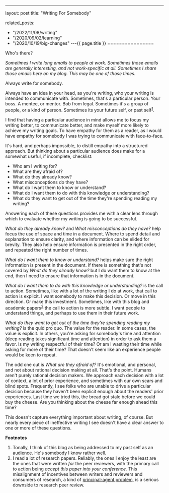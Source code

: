 ---
layout: post
title: "Writing For Somebody"



related_posts:
  - "/2022/11/08/writing"
  - "/2020/09/02/learning"
  - "/2020/10/19/big-changes"
---{{ page.title }}
================

<p class="meta">Who's there?</p>

*Sometimes I write long emails to people at work. Sometimes those emails are generally interesting, and not work-specific at all. Sometimes I share those emails here on my blog. This may be one of those times.*

Always write for somebody.

Always have an idea in your head, as you're writing, who your writing is intended to communicate with. Sometimes, that's a particular person. Your boss. A mentee, or mentor. Bob from legal. Sometimes it's a group of people, or a kind of person. Sometimes its your future self, or past self<sup>[1](#foot1)</sup>.

I find that having a particular audience in mind allows me to focus my writing better, to communicate better, and make myself more likely to achieve my writing goals. To have empathy for them as a reader, as I would have empathy for somebody I was trying to communicate with face-to-face.

It's hard, and perhaps impossible, to distill empathy into a structured approach. But thinking about a particular audience does make for a somewhat useful, if incomplete, checklist:

* Who am I writing for?
* What are they afraid of?
* What do they already know?
* What misconceptions do they have?
* What do I want them to know or understand?
* What do I want them to do with this knowledge or understanding?
* What do they want to get out of the time they're spending reading my writing?

Answering each of these questions provides me with a clear lens through which to evaluate whether my writing is going to be successful.

*What do they already know?* and *What misconceptions do they have?* help focus the use of space and time in a document. Where to spend detail and explanation to ensure clarity, and where information can be elided for brevity. They also help ensure information is presented in the right order, and repeated the right number of times.

*What do I want them to know or understand?* helps make sure the right information is present in the document. If there is something that's not covered by *What do they already know?* but I do want them to know at the end, then I need to ensure that information is in the document.

*What do I want them to do with this knowledge or understanding?* is the call to action. Sometimes, like with a lot of the writing I do at work, that call to action is explicit. I want somebody to make this decision. Or move in this direction. Or make this investment. Sometimes, like with this blog and academic papers<sup>[2](#foot2)</sup> the call to action is more subtle. I want people to understand things, and perhaps to use them in their future work.

*What do they want to get out of the time they're spending reading my writing?* is the quid pro quo. The value for the reader. In some cases, the value is explicit. In others, you're asking for somebody's time and attention (deep reading takes significant time and attention) in order to ask them a favor. Is my writing respectful of their time? Or am I wasting their time while asking for more of their time? That doesn't seem like an experience people would be keen to repeat.

The odd one out is *What are they afraid of?* It's emotional, and personal, and not about rational decision making at all. That's the point. Humans aren't purely rational decision makers. We approach each decision with a lot of context, a lot of prior experience, and sometimes with our own scars and blind spots. Frequently, I see folks who are unable to drive a particular decision because they haven't been explicit enough about the readers' prior experiences. Last time we tried this, the bread got stale before we could buy the cheese. Are you thinking about the cheese far enough ahead this time?

This doesn't capture everything important about writing, of course. But nearly every piece of ineffective writing I see doesn't have a clear answer to one or more of these questions.

**Footnotes**

1. <a name="foot1"></a> Tonally, I think of this blog as being addressed to my past self as an audience. He's somebody I know rather well.
2. <a name="foot2"></a> I read a lot of research papers. Reliably, the ones I enjoy the least are the ones that were written *for* the peer reviewers, with the primary call to action being *accept this paper into your conference.* This misalignment of incentives between writers and reviewers and consumers of research, a kind of [principal-agent problem](https://en.wikipedia.org/wiki/Principal%E2%80%93agent_problem), is a serious downside to research peer review.